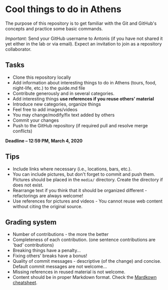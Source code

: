 # Cool things to do in Athens

The purpose of this repository is to get familiar with the Git and GitHub's concepts and practice some basic commands.

*Important:* Send your GitHub username to Antonis (if you have not shared it yet either in the lab or via email). Expect an invitation to join as a repository collaborator. 

## Tasks
- Clone this repository locally
- Add information about interesting things to do in Athens (tours, food, night-life, etc.) to the guide.md file
- Contribute generously and in several categories.
- Add interesting things __use references if you reuse others' material__
- Introduce new categories, organize things
- Feel free to add images/videos
- You may change/modify/fix text added by others
- Commit your changes
- Push to the GitHub repository (if required pull and resolve merge conflicts)

**Deadline – 12:59 PM, March 4, 2020**

## Tips
- Include links where necessary (i.e., locations, bars, etc.).
- You can include pictures, but don't forget to commit and push them. Pictures should be placed in the ```media/``` directory. Create the directory if does not exist. 
- Rearrange text if you think that it should be organized different - refactorings are always welcome!
- Use references for pictures and videos - You cannot reuse web content without citing the original source.

## Grading system
- Number of contributions - the more the better
- Completeness of each contribution. (one sentence contributions are 'bad' contributions)
- Breaking things have a penalty... 
- Fixing others' breaks have a bonus!
- Quality of commit messages - descriptive (of the change) and concise. Default commit messages are not welcome... 
- Missing references in reused material is not welcome. 
- Content should be in proper Markdown format. Check the [Mardkown cheatsheet](https://github.com/adam-p/markdown-here/wiki/Markdown-Cheatsheet).
